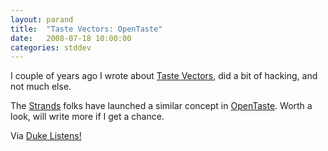 ```yaml
---
layout: parand
title:  "Taste Vectors: OpenTaste"
date:   2008-07-18 10:00:00
categories: stddev
---
```

I couple of years ago I wrote about [Taste Vectors](/web/20101222045751/http://parand.com/say/index.php/2005/03/10/taste-vectors-own-share-your-tastes-via-xml/), did a bit of hacking, and not much else.

The [Strands](/web/20101222045751/http://www.strands.com/) folks have launched a similar concept in [OpenTaste](/web/20101222045751/http://www.opentaste.net/). Worth a look, will write more if I get a chance.

Via [Duke Listens\!](/web/20101222045751/http://blogs.sun.com/plamere/entry/portable_taste_data_opentaste)
